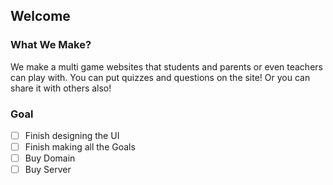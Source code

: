 ## Welcome
### What We Make?
We make a multi game websites that students and parents or even teachers can play with.
You can put quizzes and questions on the site!
Or you can share it with others also!

### Goal
- [ ] Finish designing the UI
- [ ] Finish making all the Goals
- [ ] Buy Domain
- [ ] Buy Server

<!--

**Here are some ideas to get you started:**

🙋‍♀️ A short introduction - what is your organization all about?
🌈 Contribution guidelines - how can the community get involved?
👩‍💻 Useful resources - where can the community find your docs? Is there anything else the community should know?
🍿 Fun facts - what does your team eat for breakfast?
🧙 Remember, you can do mighty things with the power of [Markdown](https://docs.github.com/github/writing-on-github/getting-started-with-writing-and-formatting-on-github/basic-writing-and-formatting-syntax)
-->
